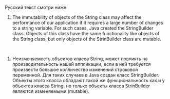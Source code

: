 Русский текст смотри ниже


1. The immutability of objects of the String class may affect the performance of our
application if it requires a large number of changes to a string variable.
For such cases, Java created the StringBuilder class. Objects of this class have the same
functionality like objects of the String class, but only objects of the StrinBuilder class
are mutable.

<br/>

1. Неизменяемость объектов класса String, может повлиять на производительность нашей 
аппликации, если в ней требуется произвести большое колличество изменений строковой переменной. 
Для таких случаев в Java создан класс StringBuilder. Объекты этого класса обладают такой же 
функциональность как и у объектов класса String, но только объекты класса StrinBuilder 
являются изменяемыми (mutable).
